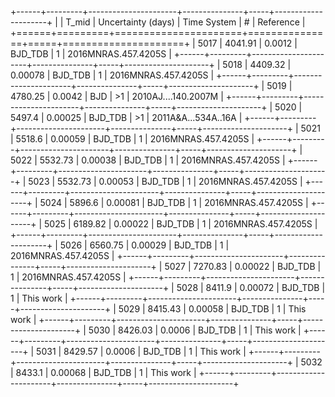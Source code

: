 +------+---------+----------------------+---------------+-----+---------------------+
|      |   T_mid |   Uncertainty (days) | Time System   | #   | Reference           |
+======+=========+======================+===============+=====+=====================+
| 5017 | 4041.91 |              0.0012  | BJD_TDB       | 1   | 2016MNRAS.457.4205S |
+------+---------+----------------------+---------------+-----+---------------------+
| 5018 | 4409.32 |              0.00078 | BJD_TDB       | 1   | 2016MNRAS.457.4205S |
+------+---------+----------------------+---------------+-----+---------------------+
| 5019 | 4780.25 |              0.0042  | BJD           | >1  | 2010AJ....140.2007M |
+------+---------+----------------------+---------------+-----+---------------------+
| 5020 | 5497.4  |              0.00025 | BJD_TDB       | >1  | 2011A&A...534A..16A |
+------+---------+----------------------+---------------+-----+---------------------+
| 5021 | 5518.6  |              0.00059 | BJD_TDB       | 1   | 2016MNRAS.457.4205S |
+------+---------+----------------------+---------------+-----+---------------------+
| 5022 | 5532.73 |              0.00038 | BJD_TDB       | 1   | 2016MNRAS.457.4205S |
+------+---------+----------------------+---------------+-----+---------------------+
| 5023 | 5532.73 |              0.00053 | BJD_TDB       | 1   | 2016MNRAS.457.4205S |
+------+---------+----------------------+---------------+-----+---------------------+
| 5024 | 5896.6  |              0.00081 | BJD_TDB       | 1   | 2016MNRAS.457.4205S |
+------+---------+----------------------+---------------+-----+---------------------+
| 5025 | 6189.82 |              0.00022 | BJD_TDB       | 1   | 2016MNRAS.457.4205S |
+------+---------+----------------------+---------------+-----+---------------------+
| 5026 | 6560.75 |              0.00029 | BJD_TDB       | 1   | 2016MNRAS.457.4205S |
+------+---------+----------------------+---------------+-----+---------------------+
| 5027 | 7270.83 |              0.00022 | BJD_TDB       | 1   | 2016MNRAS.457.4205S |
+------+---------+----------------------+---------------+-----+---------------------+
| 5028 | 8411.9  |              0.00072 | BJD_TDB       | 1   | This work           |
+------+---------+----------------------+---------------+-----+---------------------+
| 5029 | 8415.43 |              0.00058 | BJD_TDB       | 1   | This work           |
+------+---------+----------------------+---------------+-----+---------------------+
| 5030 | 8426.03 |              0.0006  | BJD_TDB       | 1   | This work           |
+------+---------+----------------------+---------------+-----+---------------------+
| 5031 | 8429.57 |              0.0006  | BJD_TDB       | 1   | This work           |
+------+---------+----------------------+---------------+-----+---------------------+
| 5032 | 8433.1  |              0.00068 | BJD_TDB       | 1   | This work           |
+------+---------+----------------------+---------------+-----+---------------------+